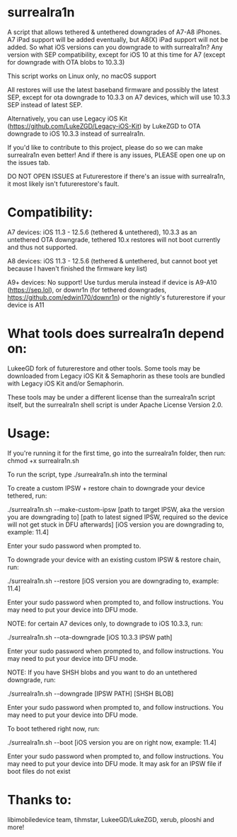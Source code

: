 # surrealra1n

A script that allows tethered & untethered downgrades of A7-A8 iPhones. A7 iPad support will be added eventually, but A8(X) iPad support will not be added.
So what iOS versions can you downgrade to with surrealra1n? Any version with SEP compatibility, except for iOS 10 at this time for A7 (except for downgrade with OTA blobs to 10.3.3)

This script works on Linux only, no macOS support

All restores will use the latest baseband firmware and possibly the latest SEP, except for ota downgrade to 10.3.3 on A7 devices, which will use 10.3.3 SEP instead of latest SEP.

Alternatively, you can use Legacy iOS Kit (https://github.com/LukeZGD/Legacy-iOS-Kit) by LukeZGD to OTA downgrade to iOS 10.3.3 instead of surrealra1n.

If you'd like to contribute to this project, please do so we can make surrealra1n even better!
And if there is any issues, PLEASE open one up on the issues tab.

DO NOT OPEN ISSUES at Futurerestore if there's an issue with surrealra1n, it most likely isn't futurerestore's fault.

# Compatibility:

A7 devices: iOS 11.3 - 12.5.6 (tethered & untethered), 10.3.3 as an untethered OTA downgrade, tethered 10.x restores will not boot currently and thus not supported.

A8 devices: iOS 11.3 - 12.5.6 (tethered & untethered, but cannot boot yet because I haven't finished the firmware key list)

A9+ devices: No support! Use turdus merula instead if device is A9-A10 (https://sep.lol), or downr1n (for tethered downgrades, https://github.com/edwin170/downr1n) or the nightly's futurerestore if your device is A11

# What tools does surrealra1n depend on:

LukeeGD fork of futurerestore and other tools. Some tools may be downloaded from Legacy iOS Kit & Semaphorin as these tools are bundled with Legacy iOS Kit and/or Semaphorin.

These tools may be under a different license than the surrealra1n script itself, but the surrealra1n shell script is under Apache License Version 2.0.

# Usage:

If you're running it for the first time, go into the surrealra1n folder, then run: chmod +x surrealra1n.sh

To run the script, type ./surrealra1n.sh into the terminal

To create a custom IPSW + restore chain to downgrade your device tethered, run:

./surrealra1n.sh --make-custom-ipsw [path to target IPSW, aka the version you are downgrading to] [path to latest signed IPSW, required so the device will not get stuck in DFU afterwards] [iOS version you are downgrading to, example: 11.4]

Enter your sudo password when prompted to.

To downgrade your device with an existing custom IPSW & restore chain, run:

./surrealra1n.sh --restore [iOS version you are downgrading to, example: 11.4]

Enter your sudo password when prompted to, and follow instructions. You may need to put your device into DFU mode.

NOTE: for certain A7 devices only, to downgrade to iOS 10.3.3, run:

./surrealra1n.sh --ota-downgrade [iOS 10.3.3 IPSW path]

Enter your sudo password when prompted to, and follow instructions. You may need to put your device into DFU mode.

NOTE: If you have SHSH blobs and you want to do an untethered downgrade, run:

./surrealra1n.sh --downgrade [IPSW PATH] [SHSH BLOB]

Enter your sudo password when prompted to, and follow instructions. You may need to put your device into DFU mode.

To boot tethered right now, run:

./surrealra1n.sh --boot [iOS version you are on right now, example: 11.4]

Enter your sudo password when prompted to, and follow instructions. You may need to put your device into DFU mode. It may ask for an IPSW file if boot files do not exist

# Thanks to:

libimobiledevice team, tihmstar, LukeeGD/LukeZGD, xerub, plooshi and more!
